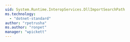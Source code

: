 ```yaml
---
uid: System.Runtime.InteropServices.DllImportSearchPath
ms.technology: 
  - "dotnet-standard"
author: "rpetrusha"
ms.author: "ronpet"
manager: "wpickett"
---
```

